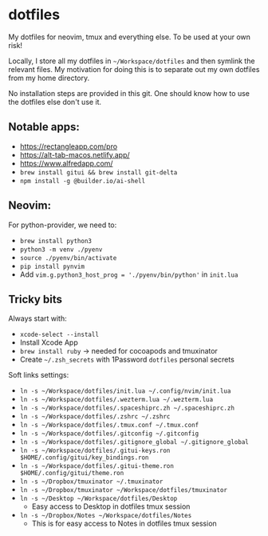 dotfiles
========

My dotfiles for neovim, tmux and everything else.
To be used at your own risk!

Locally, I store all my dotfiles in `~/Workspace/dotfiles` and then symlink the relevant files. 
My motivation for doing this is to separate out my own dotfiles from my home directory.

No installation steps are provided in this git.
One should know how to use the dotfiles else don't use it.

## Notable apps:
- https://rectangleapp.com/pro
- https://alt-tab-macos.netlify.app/ 
- https://www.alfredapp.com/
- `brew install gitui && brew install git-delta`
- `npm install -g @builder.io/ai-shell`

## Neovim:
For python-provider, we need to:
- `brew install python3`
- `python3 -m venv ./pyenv`
- `source ./pyenv/bin/activate`
- `pip install pynvim`
- Add `vim.g.python3_host_prog = './pyenv/bin/python'` in `init.lua`

## Tricky bits

Always start with:
- `xcode-select --install`
- Install Xcode App
- `brew install ruby` -> needed for cocoapods and tmuxinator
- Create `~/.zsh_secrets` with 1Password `dotfiles` personal secrets

Soft links settings:
- `ln -s ~/Workspace/dotfiles/init.lua ~/.config/nvim/init.lua`
- `ln -s ~/Workspace/dotfiles/.wezterm.lua ~/.wezterm.lua`
- `ln -s ~/Workspace/dotfiles/.spaceshiprc.zh ~/.spaceshiprc.zh`
- `ln -s ~/Workspace/dotfiles/.zshrc ~/.zshrc`
- `ln -s ~/Workspace/dotfiles/.tmux.conf ~/.tmux.conf`
- `ln -s ~/Workspace/dotfiles/.gitconfig ~/.gitconfig`
- `ln -s ~/Workspace/dotfiles/.gitignore_global ~/.gitignore_global`
- `ln -s ~/Workspace/dotfiles/.gitui-keys.ron $HOME/.config/gitui/key_bindings.ron`
- `ln -s ~/Workspace/dotfiles/.gitui-theme.ron $HOME/.config/gitui/theme.ron`
- `ln -s ~/Dropbox/tmuxinator ~/.tmuxinator`
- `ln -s ~/Dropbox/tmuxinator ~/Workspace/dotfiles/tmuxinator`
- `ln -s ~/Desktop ~/Workspace/dotfiles/Desktop`
  - Easy access to Desktop in dotfiles tmux session
- `ln -s ~/Dropbox/Notes ~/Workspace/dotfiles/Notes`
  - This is for easy access to Notes in dotfiles tmux session

